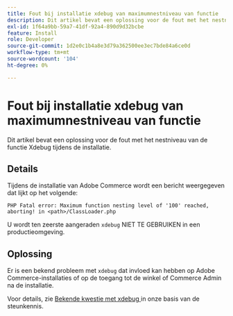 ```yaml
---
title: Fout bij installatie xdebug van maximumnestniveau van functie
description: Dit artikel bevat een oplossing voor de fout met het nestniveau van de functie Xdebug tijdens de installatie.
exl-id: 1f64a9bb-59a7-41df-92a4-890d9d32bcbe
feature: Install
role: Developer
source-git-commit: 1d2e0c1b4a8e3d79a362500ee3ec7bde84a6ce0d
workflow-type: tm+mt
source-wordcount: '104'
ht-degree: 0%

---
```


# Fout bij installatie xdebug van maximumnestniveau van functie

Dit artikel bevat een oplossing voor de fout met het nestniveau van de functie Xdebug tijdens de installatie.

## Details

Tijdens de installatie van Adobe Commerce wordt een bericht weergegeven dat lijkt op het volgende:

`PHP Fatal error: Maximum function nesting level of '100' reached, aborting! in <path>/ClassLoader.php`

U wordt ten zeerste aangeraden `xdebug` NIET TE GEBRUIKEN in een productieomgeving.

## Oplossing

Er is een bekend probleem met `xdebug` dat invloed kan hebben op Adobe Commerce-installaties of op de toegang tot de winkel of Commerce Admin na de installatie.

Voor details, zie [ Bekende kwestie met xdebug ](/help/troubleshooting/miscellaneous/known-issues-that-affect-installation.md) in onze basis van de steunkennis.
